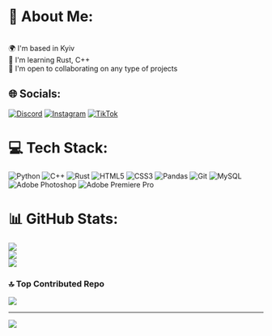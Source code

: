 # 💫 About Me:
<br>    🌍  I'm based in Kyiv<br>    🧠  I'm learning Rust, C++<br>    🤝  I'm open to collaborating on any type of projects<br>


## 🌐 Socials:
[![Discord](https://img.shields.io/badge/Discord-%237289DA.svg?logo=discord&logoColor=white)](https://discord.gg/dbknbka) [![Instagram](https://img.shields.io/badge/Instagram-%23E4405F.svg?logo=Instagram&logoColor=white)](https://instagram.com/___artem_chik___)  [![TikTok](https://img.shields.io/badge/TikTok-%23000000.svg?logo=TikTok&logoColor=white)](https://tiktok.com/@csgo2_movie) 

# 💻 Tech Stack:
![Python](https://img.shields.io/badge/python-3670A0?style=for-the-badge&logo=python&logoColor=ffdd54) ![C++](https://img.shields.io/badge/c++-%2300599C.svg?style=for-the-badge&logo=c%2B%2B&logoColor=white) ![Rust](https://img.shields.io/badge/rust-%23000000.svg?style=for-the-badge&logo=rust&logoColor=white) ![HTML5](https://img.shields.io/badge/html5-%23E34F26.svg?style=for-the-badge&logo=html5&logoColor=white) ![CSS3](https://img.shields.io/badge/css3-%231572B6.svg?style=for-the-badge&logo=css3&logoColor=white) ![Pandas](https://img.shields.io/badge/pandas-%23150458.svg?style=for-the-badge&logo=pandas&logoColor=white) ![Git](https://img.shields.io/badge/git-%23F05033.svg?style=for-the-badge&logo=git&logoColor=white) ![MySQL](https://img.shields.io/badge/mysql-4479A1.svg?style=for-the-badge&logo=mysql&logoColor=white) ![Adobe Photoshop](https://img.shields.io/badge/adobe%20photoshop-%2331A8FF.svg?style=for-the-badge&logo=adobe%20photoshop&logoColor=white) ![Adobe Premiere Pro](https://img.shields.io/badge/Adobe%20Premiere%20Pro-9999FF.svg?style=for-the-badge&logo=Adobe%20Premiere%20Pro&logoColor=white) 
# 📊 GitHub Stats:
![](https://github-readme-stats.vercel.app/api?username=DblNbKA&theme=dark&hide_border=false&include_all_commits=true&count_private=false)<br/>
![](https://github-readme-streak-stats.herokuapp.com/?user=DblNbKA&theme=dark&hide_border=false)<br/>
![](https://github-readme-stats.vercel.app/api/top-langs/?username=DblNbKA&theme=dark&hide_border=false&include_all_commits=true&count_private=false&layout=compact)

### 🔝 Top Contributed Repo
![](https://github-contributor-stats.vercel.app/api?username=DblNbKA&limit=5&theme=dark&combine_all_yearly_contributions=true)

---
[![](https://visitcount.itsvg.in/api?id=DblNbKA&icon=0&color=0)](https://visitcount.itsvg.in)

<!-- Proudly created with GPRM ( https://gprm.itsvg.in ) -->
